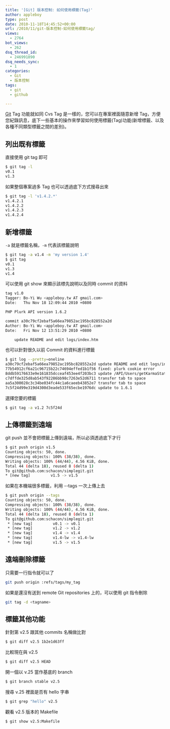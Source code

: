 ```yaml
---
title: '[Git] 版本控制: 如何使用標籤(Tag)'
author: appleboy
type: post
date: 2010-11-18T14:45:52+00:00
url: /2010/11/git-版本控制-如何使用標籤tag/
views:
  - 2764
bot_views:
  - 262
dsq_thread_id:
  - 246991890
dsq_needs_sync:
  - 1
categories:
  - Git
  - 版本控制
tags:
  - git
  - github

---
```

[Git][1] Tag 功能就如同 Cvs Tag 是一樣的，您可以在專案裡面隨意新增 Tag，方便您紀錄訊息，底下一些基本的操作來學習如何使用標籤(Tag)功能(新增標籤、以及各種不同類型標籤之間的差別)。 

## 列出既有標籤 

直接使用 git tag 即可 

```bash
$ git tag -l
v0.1
v1.3
```

 如果整個專案過多 Tag 也可以透過底下方式搜尋出來 

```bash
$ git tag -l 'v1.4.2.*'
v1.4.2.1
v1.4.2.2
v1.4.2.3
v1.4.2.4

```


<!--more-->

## 新增標籤 

`-a` 就是標籤名稱，`-m` 代表該標籤說明 

```bash
$ git tag -a v1.4 -m 'my version 1.4'
$ git tag
v0.1
v1.3
v1.4
```

可以使用 git show 來顯示該標先說明以及同時 commit 的資料 

```bash
tag v1.0
Tagger: Bo-Yi Wu <appleboy.tw AT gmail.com>
Date:   Thu Nov 18 12:09:44 2010 +0800

PHP Plurk API version 1.6.2

commit a30c79cf2ebaf5a66ea79852ac195bc828552a2d
Author: Bo-Yi Wu <appleboy.tw AT gmail.com>
Date:   Fri Nov 12 13:51:29 2010 +0800

    update README and edit logs/index.htm
```

 也可以針對很久以前 Commit 的資料進行標籤 

```bash
$ git log --pretty=oneline
a30c79cf2ebaf5a66ea79852ac195bc828552a2d update README and edit logs/index.htm
77b54912cf6a21c96715b22c74694effed1b1f56 fixed: plurk cookie error
8ddb59176633e9e161835dcceaf453ee4f203bc3 update /API/Users/getKarmaStats
c7dffde325d8ab543f92286bb98c7263e52d6711 transfer tab to space
aa5a300028c3c34be034fc44c1a6caeeb43852e7 transfer tab to space
7c5f24d99e319d4300d3eade533f65ecbe1976dc update to 1.6.1
```

 選擇您要的標籤 

```bash
$ git tag -a v1.2 7c5f24d
```


## 上傳標籤到遠端 

git push 並不會把標籤上傳到遠端，所以必須透過底下才行 

```bash
$ git push origin v1.5
Counting objects: 50, done.
Compressing objects: 100% (38/38), done.
Writing objects: 100% (44/44), 4.56 KiB, done.
Total 44 (delta 18), reused 8 (delta 1)
To git@github.com:schacon/simplegit.git
* [new tag]         v1.5 -> v1.5
```

 如果在本機端很多標籤，利用 --tags 一次上傳上去 

```bash
$ git push origin --tags
Counting objects: 50, done.
Compressing objects: 100% (38/38), done.
Writing objects: 100% (44/44), 4.56 KiB, done.
Total 44 (delta 18), reused 8 (delta 1)
To git@github.com:schacon/simplegit.git
 * [new tag]         v0.1 -> v0.1
 * [new tag]         v1.2 -> v1.2
 * [new tag]         v1.4 -> v1.4
 * [new tag]         v1.4-lw -> v1.4-lw
 * [new tag]         v1.5 -> v1.5
```

## 遠端刪除標籤 

只需要一行指令就可以了 

```bash
git push origin :refs/tags/my_tag
```

 如果是還沒有送到 remote Git repositories 上的，可以使用 git 指令刪除 

```bash
git tag -d <tagname>
```
## 標籤其他功能 

針對第 v2.5 跟其他 commits 名稱做比對 

```bash
$ git diff v2.5 1b2e1d63ff
```

 比較現在與 v2.5 

```bash
$ git diff v2.5 HEAD 
```

 開一個以 v.25 當作基底的 branch 

```bash
$ git branch stable v2.5
```

 搜尋 v.25 裡面是否有 hello 字串 

```bash
$ git grep "hello" v2.5
```

 觀看 v2.5 版本的 Makefile 

```bash
$ git show v2.5:Makefile
```

 [1]: http://git-scm.com/
